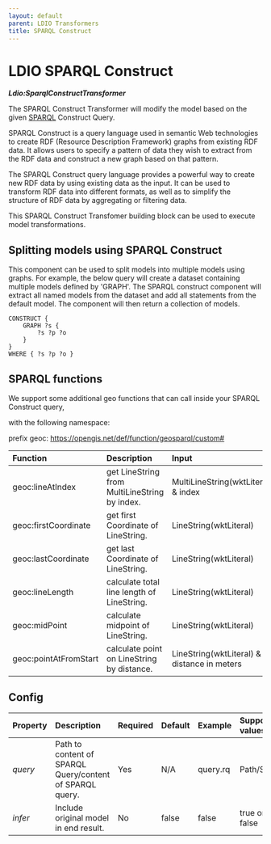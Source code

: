 ```yaml
---
layout: default
parent: LDIO Transformers
title: SPARQL Construct
---
```


# LDIO SPARQL Construct

***Ldio:SparqlConstructTransformer***

The SPARQL Construct Transformer will modify the model based on the given [SPARQL] Construct Query.

SPARQL Construct is a query language used in semantic Web technologies to create RDF (Resource Description Framework)
graphs from existing RDF data. It allows users to specify a pattern of data they wish to extract from the RDF data and
construct a new graph based on that pattern.

The SPARQL Construct query language provides a powerful way to create new RDF data by using existing data as the input.
It can be used to transform RDF data into different formats, as well as to simplify the structure of RDF data by
aggregating or filtering data.

This SPARQL Construct Transfomer building block can be used to execute model transformations.

[SPARQL]: https://www.w3.org/TR/rdf-sparql-query/

## Splitting models using SPARQL Construct

This component can be used to split models into multiple models using graphs.
For example, the below query will create a dataset containing multiple models defined by 'GRAPH'.
The SPARQL construct component will extract all named models from the dataset and add all statements from the default
model.
The component will then return a collection of models.

```sparql
CONSTRUCT {
    GRAPH ?s {
        ?s ?p ?o
    }
}
WHERE { ?s ?p ?o }
```

## SPARQL functions

We support some additional geo functions that can call inside your SPARQL Construct query,

with the following namespace:

prefix geoc: <https://opengis.net/def/function/geosparql/custom#>

| Function              | Description                                   | Input                                       | Output                 |
|:----------------------|:----------------------------------------------|:--------------------------------------------|:-----------------------|
| geoc:lineAtIndex      | get LineString from MultiLineString by index. | MultiLineString(wktLiteral) & index         | LineString(wktLiteral) |
| geoc:firstCoordinate  | get first Coordinate of LineString.           | LineString(wktLiteral)                      | Coordinate(wktLiteral) |
| geoc:lastCoordinate   | get last Coordinate of LineString.            | LineString(wktLiteral)                      | Coordinate(wktLiteral) |
| geoc:lineLength       | calculate total line length of LineString.    | LineString(wktLiteral)                      | distance in meters     |
| geoc:midPoint         | calculate midpoint of LineString.             | LineString(wktLiteral)                      | Coordinate(wktLiteral) |
| geoc:pointAtFromStart | calculate point on LineString by distance.    | LineString(wktLiteral) & distance in meters | Coordinate(wktLiteral) |

## Config

| Property | Description                                              | Required | Default | Example  | Supported values |
|:---------|:---------------------------------------------------------|:---------|:--------|:---------|:-----------------|
| _query_  | Path to content of SPARQL Query/content of SPARQL query. | Yes      | N/A     | query.rq | Path/String      |
| _infer_  | Include original model in end result.                    | No       | false   | false    | true or false    |